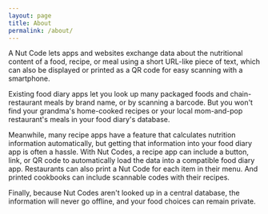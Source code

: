 ```yaml
---
layout: page
title: About
permalink: /about/
---
```


A Nut Code lets apps and websites exchange data about the nutritional content of a food, recipe, or meal using a short URL-like piece of text, which can also be displayed or printed as a QR code for easy scanning with a smartphone. 

Existing food diary apps let you look up many packaged foods and chain-restaurant meals by brand name, or by scanning a barcode. But you won't find your grandma's home-cooked recipes or your local mom-and-pop restaurant's meals in your food diary's database. 

Meanwhile, many recipe apps have a feature that calculates nutrition information automatically, but getting that information into your food diary app is often a hassle. With Nut Codes, a recipe app can include a button, link, or QR code to automatically load the data into a compatible food diary app. Restaurants can also print a Nut Code for each item in their menu. And printed cookbooks can include scannable codes with their recipes. 

Finally, because Nut Codes aren't looked up in a central database, the information will never go offline, and your food choices can remain private. 



